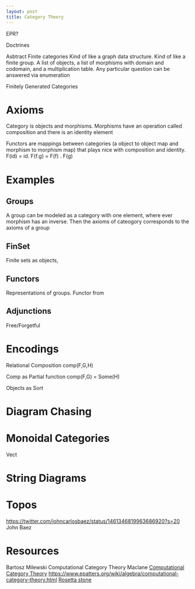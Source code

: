 ```yaml
---
layout: post
title: Category Theory
---
```


EPR?


Doctrines

Asbtract Finite categories
Kind of like a graph data structure. 
Kind of like a finite group.
A list of objects, a list of morphisms with domain and codomain, and a multiplication table.
Any particular question can be answered via enumeration

Finitely Generated Categories

# Axioms
Category is objects and morphisms. Morphisms have an operation called composition and there is an identity element

Functors are mappings between categories (a object to object map and morphism to morphism map) that plays nice with composition and identity. F(id) = id. F(f.g) = F(f) . F(g)




# Examples
## Groups
A group can be modeled as a category with one element, where ever morphism has an inverse. Then the axioms of cateogory corresponds to the axioms of a group

## FinSet
Finite sets as objects, 

## Functors
Representations of groups. Functor from

## Adjunctions
Free/Forgetful

# Encodings
Relational Composition
comp(F,G,H)

Comp as Partial function
comp(F,G) = Some(H)

Objects as Sort

# Diagram Chasing


# Monoidal Categories
Vect



# String Diagrams


# Topos

https://twitter.com/johncarlosbaez/status/1461346819963686920?s=20 John Baez

# Resources

Bartosz Milewski
Computational Category Theory
Maclane
[Computational Category Theory](https://www.cs.man.ac.uk/~david/categories/book/book.pdf)
https://www.epatters.org/wiki/algebra/computational-category-theory.html
[Rosetta stone](https://math.ucr.edu/home/baez/rosetta.pdf)